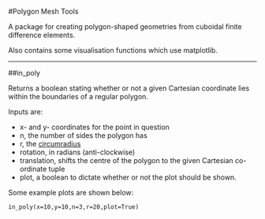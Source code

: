 #Polygon Mesh Tools

A package for creating polygon-shaped geometries from cuboidal finite difference elements.

Also contains some visualisation functions which use matplotlib.

---

##in_poly

Returns a boolean stating whether or not a given Cartesian coordinate lies within the boundaries of a regular polygon.

Inputs are:

- x- and y- coordinates for the point in question
- n, the number of sides the polygon has
- r, the [circumradius](https://en.wikipedia.org/wiki/Regular_polygon#Circumradius)
- rotation, in radians (anti-clockwise)
- translation, shifts the centre of the polygon to the given Cartesian co-ordinate tuple
- plot, a boolean to dictate whether or not the plot should be shown.

Some example plots are shown below:

    in_poly(x=10,y=10,n=3,r=20,plot=True)
